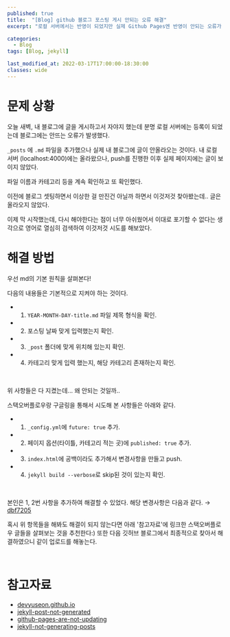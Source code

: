 ```yaml
---
published: true
title:  "[Blog] github 블로그 포스팅 게시 안되는 오류 해결"
excerpt: "로컬 서버에서는 반영이 되었지만 실제 Github Pages엔 반영이 안되는 오류가 발생....그럼에도 불구하고 해결"

categories:
  - Blog
tags: [Blog, jekyll]

last_modified_at: 2022-03-17T17:00:00-18:30:00
classes: wide
---
```


# 문제 상황 

오늘 새벽, 내 블로그에 글을 게시하고서 자야지 했는데 분명 로컬 서버에는 등록이 되었는데 블로그에는 안뜨는 오류가 발생했다.

`_posts` 에 `.md` 파일을 추가했으나 실제 내 블로그에 글이 안올라오는 것이다. 내 로컬 서버 (localhost:4000)에는 올라왔으나, push를 진행한 이후 실제 페이지에는 글이 보이지 않았다.

파일 이름과 카테고리 등을 계속 확인하고 또 확인했다.

이전에 블로그 셋팅하면서 이상한 걸 만진건 아닐까 하면서 이것저것 찾아봤는데.. 글은 올라오지 않았다.

이제 막 시작했는데, 다시 해야한다는 점이 너무 아쉬웠어서 이대로 포기할 수 없다는 생각으로 영어로 열심히 검색하여 이것저것 시도를 해보았다.
<br>

# 해결 방법

우선 md의 기본 원칙을 살펴본다!

다음의 내용들은 기본적으로 지켜야 하는 것이다.

- 1. `YEAR-MONTH-DAY-title.md` 파일 제목 형식을 확인.
- 2. 포스팅 날짜 맞게 입력했는지 확인.
- 3. `_post` 폴더에 맞게 위치해 있는지 확인.
- 4. 카테고리 맞게 입력 했는지, 해당 카테고리 존재하는지 확인.

<br>

위 사항들은 다 지켰는데... 왜 안되는 것일까..

스택오버플로우랑 구글링을 통해서 시도해 본 사항들은 아래와 같다.

- 1. `_config.yml`에 `future: true` 추가.
- 2. 페이지 옵션(타이틀, 카테고리 적는 곳)에 `published: true` 추가.
- 3. `index.html`에 공백이라도 추가해서 변경사항을 만들고 push.
- 4. `jekyll build --verbose`로 skip된 것이 있는지 확인.

<br>

본인은 1, 2번 사항을 추가하여 해결할 수 있었다. 해당 변경사항은 다음과 같다. → [dbf7205](https://github.com/sehooni/sehooni.github.io/commit/29cf4e1c62a51ef759becb842188f90970c5dc38)

혹시 위 항목들을 해봐도 해결이 되지 않는다면 아래 '참고자료'에 링크한 스택오버플로우 글들을 살펴보는 것을 추천한다:)
또한 다음 깃허브 블로그에서 최종적으로 찾아서 해결하였으니 같이 업로드를 해놓는다.

<br>

# 참고자료

- [devyuseon.github.io](https://devyuseon.github.io/github%20blog/githubblog-post-not-shown/)
- [jekyll-post-not-generated](https://stackoverflow.com/questions/30625044/jekyll-post-not-generated)
- [github-pages-are-not-updating](https://stackoverflow.com/questions/20422279/github-pages-are-not-updating)
- [jekyll-not-generating-posts](https://stackoverflow.com/questions/16990138/jekyll-not-generating-posts)